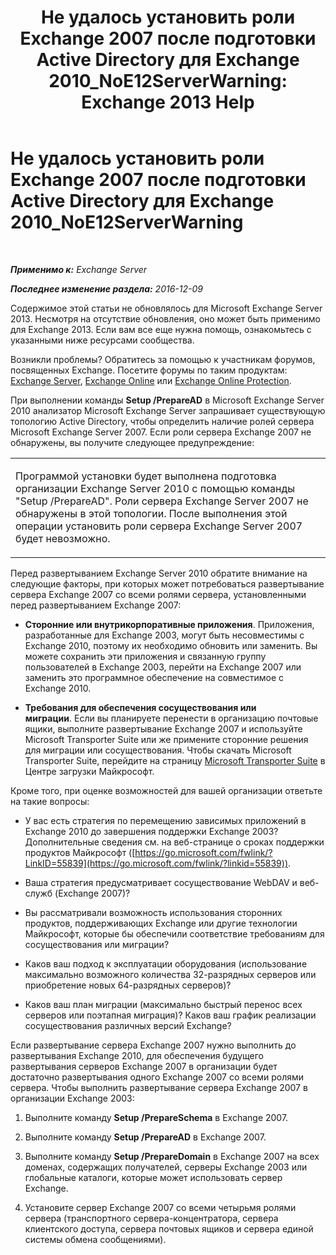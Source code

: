 ﻿---
title: 'Не удалось установить роли Exchange 2007 после подготовки Active Directory для Exchange 2010_NoE12ServerWarning: Exchange 2013 Help'
TOCTitle: Не удалось установить роли Exchange 2007 после подготовки Active Directory для Exchange 2010_NoE12ServerWarning
ms:assetid: 4e579f69-0de9-421c-ba31-4e63a25e6a45
ms:mtpsurl: https://technet.microsoft.com/ru-ru/library/ms.exch.setupreadiness.noe12serverwarning(v=EXCHG.150)
ms:contentKeyID: 50488038
ms.date: 04/30/2018
mtps_version: v=EXCHG.150
ms.translationtype: HT
---

# Не удалось установить роли Exchange 2007 после подготовки Active Directory для Exchange 2010\_NoE12ServerWarning

 

_**Применимо к:** Exchange Server_

_**Последнее изменение раздела:** 2016-12-09_

Содержимое этой статьи не обновлялось для Microsoft Exchange Server 2013. Несмотря на отсутствие обновления, оно может быть применимо для Exchange 2013. Если вам все еще нужна помощь, ознакомьтесь с указанными ниже ресурсами сообщества.

Возникли проблемы? Обратитесь за помощью к участникам форумов, посвященных Exchange. Посетите форумы по таким продуктам: [Exchange Server](https://go.microsoft.com/fwlink/p/?linkid=60612), [Exchange Online](https://go.microsoft.com/fwlink/p/?linkid=267542) или [Exchange Online Protection](https://go.microsoft.com/fwlink/p/?linkid=285351).

При выполнении команды **Setup /PrepareAD** в Microsoft Exchange Server 2010 анализатор Microsoft Exchange Server запрашивает существующую топологию Active Directory, чтобы определить наличие ролей сервера Microsoft Exchange Server 2007. Если роли сервера Exchange 2007 не обнаружены, вы получите следующее предупреждение:


<table>
<colgroup>
<col style="width: 100%" />
</colgroup>
<tbody>
<tr class="odd">
<td><p>Программой установки будет выполнена подготовка организации Exchange Server 2010 с помощью команды &quot;Setup /PrepareAD&quot;. Роли сервера Exchange Server 2007 не обнаружены в этой топологии. После выполнения этой операции установить роли сервера Exchange Server 2007 будет невозможно.</p></td>
</tr>
</tbody>
</table>


Перед развертыванием Exchange Server 2010 обратите внимание на следующие факторы, при которых может потребоваться развертывание сервера Exchange 2007 со всеми ролями сервера, установленными перед развертыванием Exchange 2007:

  - **Сторонние или внутрикорпоративные приложения**. Приложения, разработанные для Exchange 2003, могут быть несовместимы с Exchange 2010, поэтому их необходимо обновить или заменить. Вы можете сохранить эти приложения и связанную группу пользователей в Exchange 2003, перейти на Exchange 2007 или заменить это программное обеспечение на совместимое с Exchange 2010.

  - **Требования для обеспечения сосуществования или миграции**. Если вы планируете перенести в организацию почтовые ящики, выполните развертывание Exchange 2007 и используйте Microsoft Transporter Suite или же примените сторонние решения для миграции или сосуществования. Чтобы скачать Microsoft Transporter Suite, перейдите на страницу [Microsoft Transporter Suite](http://go.microsoft.com/fwlink/?linkid=82688) в Центре загрузки Майкрософт.

Кроме того, при оценке возможностей для вашей организации ответьте на такие вопросы:

  - У вас есть стратегия по перемещению зависимых приложений в Exchange 2010 до завершения поддержки Exchange 2003? Дополнительные сведения см. на веб-странице о сроках поддержки продуктов Майкрософт ([https://go.microsoft.com/fwlink/?LinkID=55839](https://go.microsoft.com/fwlink/?linkid=55839)).

  - Ваша стратегия предусматривает сосуществование WebDAV и веб-служб (Exchange 2007)?

  - Вы рассматривали возможность использования сторонних продуктов, поддерживающих Exchange или другие технологии Майкрософт, которые бы обеспечили соответствие требованиям для сосуществования или миграции?

  - Каков ваш подход к эксплуатации оборудования (использование максимально возможного количества 32-разрядных серверов или приобретение новых 64-разрядных серверов)?

  - Каков ваш план миграции (максимально быстрый перенос всех серверов или поэтапная миграция)? Каков ваш график реализации сосуществования различных версий Exchange?

Если развертывание сервера Exchange 2007 нужно выполнить до развертывания Exchange 2010, для обеспечения будущего развертывания серверов Exchange 2007 в организации будет достаточно развертывания одного Exchange 2007 со всеми ролями сервера. Чтобы выполнить развертывание сервера Exchange 2007 в организации Exchange 2003:

1.  Выполните команду **Setup /PrepareSchema** в Exchange 2007.

2.  Выполните команду **Setup /PrepareAD** в Exchange 2007.

3.  Выполните команду **Setup /PrepareDomain** в Exchange 2007 на всех доменах, содержащих получателей, серверы Exchange 2003 или глобальные каталоги, которые может использовать сервер Exchange.

4.  Установите сервер Exchange 2007 со всеми четырьмя ролями сервера (транспортного сервера-концентратора, сервера клиентского доступа, сервера почтовых ящиков и сервера единой системы обмена сообщениями).

